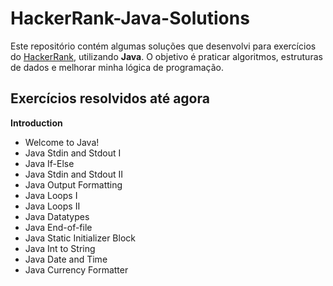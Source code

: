 # HackerRank-Java-Solutions

Este repositório contém algumas soluções que desenvolvi para exercícios do [HackerRank](https://www.hackerrank.com/), utilizando **Java**. 
O objetivo é praticar algoritmos, estruturas de dados e melhorar minha lógica de programação.

## Exercícios resolvidos até agora

**Introduction**
- Welcome to Java!
- Java Stdin and Stdout I
- Java If-Else
- Java Stdin and Stdout II
- Java Output Formatting
- Java Loops I
- Java Loops II
- Java Datatypes
- Java End-of-file
- Java Static Initializer Block
- Java Int to String
- Java Date and Time
- Java Currency Formatter
